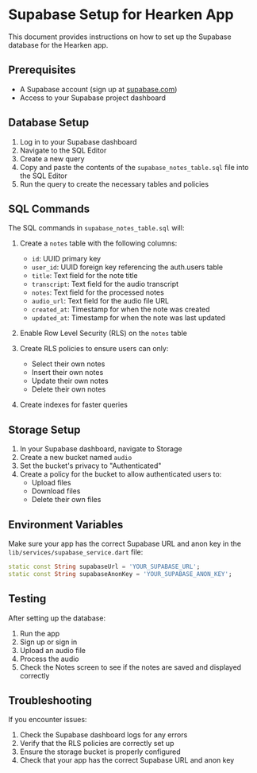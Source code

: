 # Supabase Setup for Hearken App

This document provides instructions on how to set up the Supabase database for the Hearken app.

## Prerequisites

- A Supabase account (sign up at [supabase.com](https://supabase.com))
- Access to your Supabase project dashboard

## Database Setup

1. Log in to your Supabase dashboard
2. Navigate to the SQL Editor
3. Create a new query
4. Copy and paste the contents of the `supabase_notes_table.sql` file into the SQL Editor
5. Run the query to create the necessary tables and policies

## SQL Commands

The SQL commands in `supabase_notes_table.sql` will:

1. Create a `notes` table with the following columns:
   - `id`: UUID primary key
   - `user_id`: UUID foreign key referencing the auth.users table
   - `title`: Text field for the note title
   - `transcript`: Text field for the audio transcript
   - `notes`: Text field for the processed notes
   - `audio_url`: Text field for the audio file URL
   - `created_at`: Timestamp for when the note was created
   - `updated_at`: Timestamp for when the note was last updated

2. Enable Row Level Security (RLS) on the `notes` table

3. Create RLS policies to ensure users can only:
   - Select their own notes
   - Insert their own notes
   - Update their own notes
   - Delete their own notes

4. Create indexes for faster queries

## Storage Setup

1. In your Supabase dashboard, navigate to Storage
2. Create a new bucket named `audio`
3. Set the bucket's privacy to "Authenticated"
4. Create a policy for the bucket to allow authenticated users to:
   - Upload files
   - Download files
   - Delete their own files

## Environment Variables

Make sure your app has the correct Supabase URL and anon key in the `lib/services/supabase_service.dart` file:

```dart
static const String supabaseUrl = 'YOUR_SUPABASE_URL';
static const String supabaseAnonKey = 'YOUR_SUPABASE_ANON_KEY';
```

## Testing

After setting up the database:

1. Run the app
2. Sign up or sign in
3. Upload an audio file
4. Process the audio
5. Check the Notes screen to see if the notes are saved and displayed correctly

## Troubleshooting

If you encounter issues:

1. Check the Supabase dashboard logs for any errors
2. Verify that the RLS policies are correctly set up
3. Ensure the storage bucket is properly configured
4. Check that your app has the correct Supabase URL and anon key 